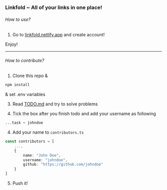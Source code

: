 ### Linkfold ~ All of your links in one place!

###### How to use?

1. Go to [linkfold.netlify.app](https://linkfold.netlify.app) and create account!

Enjoy!

---

###### How to contribute?

1. Clone this repo &
```sh
npm install
```
& set .env variables

3. Read [TODO.md](https://github.com/vlhsmylv/linkfold/blob/main/TODO.md) and try to solve problems

4. Tick the box after you finish todo and add your username as following

```md
...task ~ johndoe
```

4. Add your name to ```contributors.ts```

```ts
const contributors = [
    ...,
    {
        name: "John Doe",
        username: "johndoe",
        github: "https://github.com/johndoe"
    }
]
```

5. Push it!